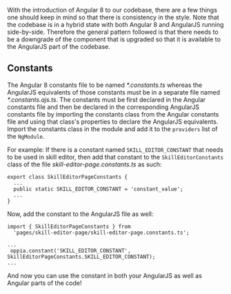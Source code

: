 With the introduction of Angular 8 to our codebase, there are a few things one should keep in mind so that there is consistency in the style.
Note that the codebase is in a hybrid state with both Angular 8 and AngularJS running side-by-side. Therefore the general pattern followed is that there needs to be a downgrade of the component that is upgraded so that it is available to the AngularJS part of the codebase.

## Constants
The Angular 8 constants file to be named _*.constants.ts_ whereas the AngularJS equivalents of those constants must be in a separate file named _*.constants.ajs.ts_. The constants must be first declared in the Angular constants file and then be declared in the corresponding AngularJS constants file by importing the constants class from the Angular constants file and using that class's properties to declare the AngularJS equivalents. Import the constants class in the module and add it to the `providers` list of the `NgModule`.

For example:
If there is a constant named `SKILL_EDITOR_CONSTANT` that needs to be used in skill editor, then add that constant to the `SkillEditorConstants` class of the file _skill-editor-page.constants.ts_ as such:

```
export class SkillEditorPageConstants {
  ...
  public static SKILL_EDITOR_CONSTANT = 'constant_value';
  ...
}
```

Now, add the constant to the AngularJS file as well:

```
import { SkillEditorPageConstants } from
  'pages/skill-editor-page/skill-editor-page.constants.ts';

...
 oppia.constant('SKILL_EDITOR_CONSTANT', SkillEditorPageConstants.SKILL_EDITOR_CONSTANT);
...
```

And now you can use the constant in both your AngularJS as well as Angular parts of the code!